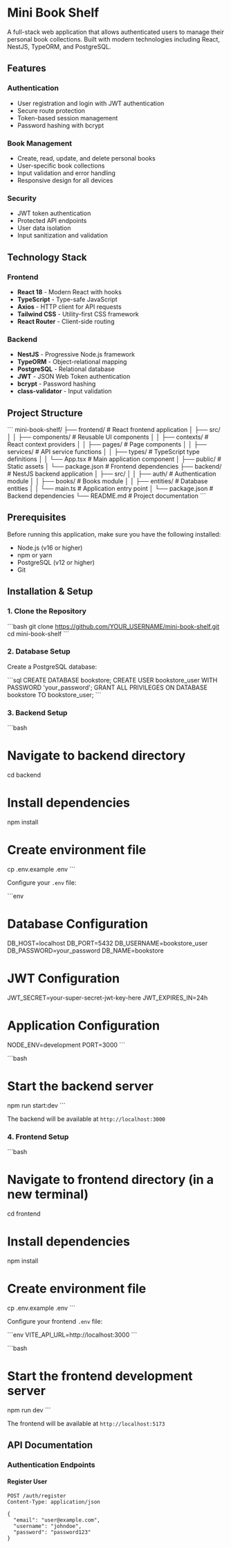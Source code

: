 # Mini Book Shelf

A full-stack web application that allows authenticated users to manage their personal book collections. Built with modern technologies including React, NestJS, TypeORM, and PostgreSQL.

## Features

### Authentication
- User registration and login with JWT authentication
- Secure route protection
- Token-based session management
- Password hashing with bcrypt

### Book Management
- Create, read, update, and delete personal books
- User-specific book collections
- Input validation and error handling
- Responsive design for all devices

### Security
- JWT token authentication
- Protected API endpoints
- User data isolation
- Input sanitization and validation

## Technology Stack

### Frontend
- **React 18** - Modern React with hooks
- **TypeScript** - Type-safe JavaScript
- **Axios** - HTTP client for API requests
- **Tailwind CSS** - Utility-first CSS framework
- **React Router** - Client-side routing

### Backend
- **NestJS** - Progressive Node.js framework
- **TypeORM** - Object-relational mapping
- **PostgreSQL** - Relational database
- **JWT** - JSON Web Token authentication
- **bcrypt** - Password hashing
- **class-validator** - Input validation

## Project Structure

\`\`\`
mini-book-shelf/
├── frontend/                 # React frontend application
│   ├── src/
│   │   ├── components/      # Reusable UI components
│   │   ├── contexts/        # React context providers
│   │   ├── pages/           # Page components
│   │   ├── services/        # API service functions
│   │   ├── types/           # TypeScript type definitions
│   │   └── App.tsx          # Main application component
│   ├── public/              # Static assets
│   └── package.json         # Frontend dependencies
├── backend/                 # NestJS backend application
│   ├── src/
│   │   ├── auth/            # Authentication module
│   │   ├── books/           # Books module
│   │   ├── entities/        # Database entities
│   │   └── main.ts          # Application entry point
│   └── package.json         # Backend dependencies
└── README.md               # Project documentation
\`\`\`

## Prerequisites

Before running this application, make sure you have the following installed:

- Node.js (v16 or higher)
- npm or yarn
- PostgreSQL (v12 or higher)
- Git

## Installation & Setup

### 1. Clone the Repository

\`\`\`bash
git clone https://github.com/YOUR_USERNAME/mini-book-shelf.git
cd mini-book-shelf
\`\`\`

### 2. Database Setup

Create a PostgreSQL database:

\`\`\`sql
CREATE DATABASE bookstore;
CREATE USER bookstore_user WITH PASSWORD 'your_password';
GRANT ALL PRIVILEGES ON DATABASE bookstore TO bookstore_user;
\`\`\`

### 3. Backend Setup

\`\`\`bash
# Navigate to backend directory
cd backend

# Install dependencies
npm install

# Create environment file
cp .env.example .env
\`\`\`

Configure your `.env` file:

\`\`\`env
# Database Configuration
DB_HOST=localhost
DB_PORT=5432
DB_USERNAME=bookstore_user
DB_PASSWORD=your_password
DB_NAME=bookstore

# JWT Configuration
JWT_SECRET=your-super-secret-jwt-key-here
JWT_EXPIRES_IN=24h

# Application Configuration
NODE_ENV=development
PORT=3000
\`\`\`

\`\`\`bash
# Start the backend server
npm run start:dev
\`\`\`

The backend will be available at `http://localhost:3000`

### 4. Frontend Setup

\`\`\`bash
# Navigate to frontend directory (in a new terminal)
cd frontend

# Install dependencies
npm install

# Create environment file
cp .env.example .env
\`\`\`

Configure your frontend `.env` file:

\`\`\`env
VITE_API_URL=http://localhost:3000
\`\`\`

\`\`\`bash
# Start the frontend development server
npm run dev
\`\`\`

The frontend will be available at `http://localhost:5173`

## API Documentation

### Authentication Endpoints

#### Register User
```http
POST /auth/register
Content-Type: application/json

{
  "email": "user@example.com",
  "username": "johndoe",
  "password": "password123"
}
